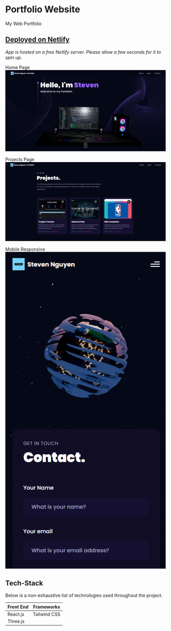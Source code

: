 # Portfolio Website

My Web Portfolio

## <a href="https://stevens-portfolio.netlify.app/"> Deployed on Netlify </a>
_App is hosted on a free Netlify server. Please allow a few seconds for it to spin up._

Home Page</br>
<img src="images/portfolio_page_1.PNG" width="800"></br>

Projects Page</br>
<img src="images/portfolio_page_2.PNG" width="800"></br>

Mobile Responsive</br>
<img src="images/portfolio_page_3.PNG" width="800"></br>

## Tech-Stack

Below is a non-exhaustive list of technologies used throughout the project.

<table>
      <thead>
        <tr>
          <th>Front End</th>
          <th>Frameworks</th>
        </tr>
      </thead>
      <tbody>
            <tr>
              <td>React.js</td>
              <td>Tailwind CSS</td>
            </tr>
            <tr>
              <td>Three.js</td>
              <td></td>
            </tr>
      </tbody>
  </table>
